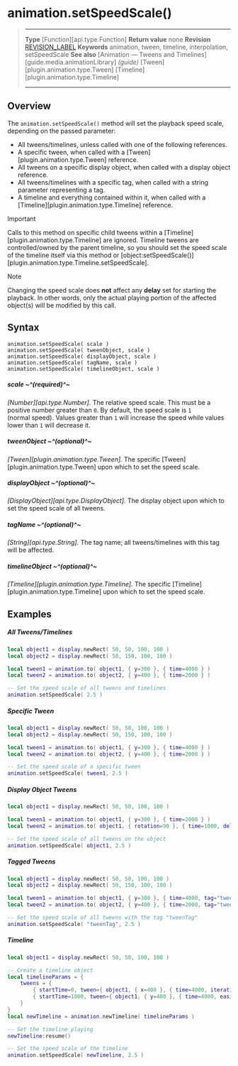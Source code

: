 # animation.setSpeedScale()

> --------------------- ------------------------------------------------------------------------------------------
> __Type__              [Function][api.type.Function]
> __Return value__      none
> __Revision__          [REVISION_LABEL](REVISION_URL)
> __Keywords__          animation, tween, timeline, interpolation, setSpeedScale
> __See also__			[Animation &mdash; Tweens and Timelines][guide.media.animationLibrary] _(guide)_
>						[Tween][plugin.animation.type.Tween]
>						[Timeline][plugin.animation.type.Timeline]
> --------------------- ------------------------------------------------------------------------------------------


## Overview

The `animation.setSpeedScale()` method will set the playback speed scale, depending on the passed parameter:

* All tweens/timelines, unless called with one of the following references.
* A specific tween, when called with a [Tween][plugin.animation.type.Tween] reference.
* All tweens on a specific display object, when called with a display object reference.
* All tweens/timelines with a specific tag, when called with a string parameter representing a tag.
* A timeline and everything contained within it, when called with a [Timeline][plugin.animation.type.Timeline] reference.

<div class="guide-notebox-imp">
<div class="notebox-title-imp">Important</div>

Calls to this method on specific child tweens within a [Timeline][plugin.animation.type.Timeline] are ignored. Timeline tweens are controlled/owned by the parent timeline, so you should set the speed scale of the timeline itself via this method or [object:setSpeedScale()][plugin.animation.type.Timeline.setSpeedScale].

</div>

<div class="guide-notebox">
<div class="notebox-title">Note</div>

Changing the speed scale does __not__ affect any __delay__ set for starting the playback. In other words, only the actual playing portion of the affected object(s) will be modified by this call.

</div>


## Syntax

	animation.setSpeedScale( scale )
	animation.setSpeedScale( tweenObject, scale )
	animation.setSpeedScale( displayObject, scale )
	animation.setSpeedScale( tagName, scale )
	animation.setSpeedScale( timelineObject, scale )

##### scale ~^(required)^~
_[Number][api.type.Number]._ The relative speed scale. This must be a positive number greater than `0`. By default, the speed scale is `1` (normal&nbsp;speed). Values greater than `1` will increase the speed while values lower than `1` will decrease it.

##### tweenObject ~^(optional)^~
_[Tween][plugin.animation.type.Tween]._ The specific [Tween][plugin.animation.type.Tween] upon which to set the speed scale.

##### displayObject ~^(optional)^~
_[DisplayObject][api.type.DisplayObject]._ The display object upon which to set the speed scale of all tweens.

##### tagName ~^(optional)^~
_[String][api.type.String]._ The tag name; all tweens/timelines with this tag will be affected.

##### timelineObject ~^(optional)^~
_[Timeline][plugin.animation.type.Timeline]._ The specific [Timeline][plugin.animation.type.Timeline] upon which to set the speed scale.


## Examples

##### All Tweens/Timelines

``````lua
local object1 = display.newRect( 50, 50, 100, 100 )
local object2 = display.newRect( 50, 150, 100, 100 )

local tween1 = animation.to( object1, { y=300 }, { time=4000 } )
local tween2 = animation.to( object2, { y=400 }, { time=2000 } )

-- Set the speed scale of all tweens and timelines
animation.setSpeedScale( 2.5 )
``````

##### Specific Tween

``````lua
local object1 = display.newRect( 50, 50, 100, 100 )
local object2 = display.newRect( 50, 150, 100, 100 )

local tween1 = animation.to( object1, { y=300 }, { time=4000 } )
local tween2 = animation.to( object2, { y=400 }, { time=2000 } )

-- Set the speed scale of a specific tween
animation.setSpeedScale( tween1, 2.5 )
``````

##### Display Object Tweens

``````lua
local object1 = display.newRect( 50, 50, 100, 100 )

local tween1 = animation.to( object1, { y=300 }, { time=2000 } )
local tween2 = animation.to( object1, { rotation=90 }, { time=1000, delay=1000 } )

-- Set the speed scale of all tweens on the object
animation.setSpeedScale( object1, 2.5 )
``````

##### Tagged Tweens

``````lua
local object1 = display.newRect( 50, 50, 100, 100 )
local object2 = display.newRect( 50, 150, 100, 100 )

local tween1 = animation.to( object1, { y=300 }, { time=4000, tag="tweenTag" } )
local tween2 = animation.to( object2, { y=400 }, { time=2000, tag="tweenTag" } )

-- Set the speed scale of all tweens with the tag "tweenTag"
animation.setSpeedScale( "tweenTag", 2.5 )
``````

##### Timeline

``````lua
local object1 = display.newRect( 50, 50, 100, 100 )

-- Create a timeline object
local timelineParams = {
	tweens = {
		{ startTime=0, tween={ object1, { x=400 }, { time=4000, iterations=5 } } },
		{ startTime=1000, tween={ object1, { y=400 }, { time=4000, easing=easing.outQuad } } }
	}
}
local newTimeline = animation.newTimeline( timelineParams )

-- Set the timeline playing
newTimeline:resume()

-- Set the speed scale of the timeline
animation.setSpeedScale( newTimeline, 2.5 )
``````
